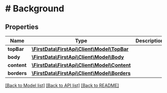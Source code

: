 # # Background

## Properties

Name | Type | Description | Notes
------------ | ------------- | ------------- | -------------
**topBar** | [**\FirstData\FirstApi\Client\Model\TopBar**](TopBar.md) |  | [optional] 
**body** | [**\FirstData\FirstApi\Client\Model\Body**](Body.md) |  | [optional] 
**content** | [**\FirstData\FirstApi\Client\Model\Content**](Content.md) |  | [optional] 
**borders** | [**\FirstData\FirstApi\Client\Model\Borders**](Borders.md) |  | [optional] 

[[Back to Model list]](../../README.md#documentation-for-models) [[Back to API list]](../../README.md#documentation-for-api-endpoints) [[Back to README]](../../README.md)


